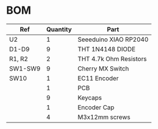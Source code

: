 # BOM

| Ref     | Quantity | Part                   |
| ------- | -------- | ---------------------- |
| U2      | 1        | Seeeduino XIAO RP2040  |
| D1-D9   | 9        | THT 1N4148 DIODE       |
| R1, R2  | 2        | THT 4.7k Ohm Resistors |
| SW1-SW9 | 9        | Cherry MX Switch       |
| SW10    | 1        | EC11 Encoder           |
|         | 1        | PCB                    |
|         | 9        | Keycaps                |
|         | 1        | Encoder Cap            |
|         | 4        | M3x12mm screws


